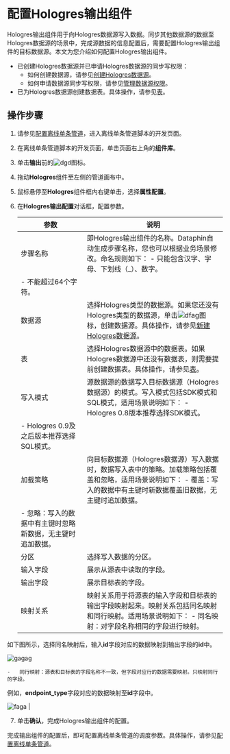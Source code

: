 # 配置Hologres输出组件

Hologres输出组件用于向Hologres数据源写入数据。同步其他数据源的数据至Hologres数据源的场景中，完成源数据的信息配置后，需要配置Hologres输出组件的目标数据源。本文为您介绍如何配置Hologres输出组件。

-   已创建Hologres数据源并已申请Hologres数据源的同步写权限：
    -   如何创建数据源，请参见[创建Hologres数据源]()。
    -   如何申请数据源同步写权限，请参见[管理数据源权限]()。
-   已为Hologres数据源创建数据表。具体操作，请参见[表](/cn.zh-CN/连接开发工具/HoloWeb/连接管理/表.md)。

## 操作步骤

1.  请参见[配置离线单条管道](/cn.zh-CN/数据引入/数据集成/离线单条管道/配置离线单条管道.md)，进入离线单条管道脚本的开发页面。

2.  在离线单条管道脚本的开发页面，单击页面右上角的**组件库**。

3.  单击**输出**前的![dgd](https://help-static-aliyun-doc.aliyuncs.com/assets/img/zh-CN/3593819951/p80354.png)图标。

4.  拖动**Hologres**组件至左侧的管道画布中。

5.  鼠标悬停至**Hologres**组件框内右键单击，选择**属性配置**。

6.  在**Hologres输出配置**对话框，配置参数。

    |参数|说明|
    |--|--|
    |步骤名称|即Hologres输出组件的名称。Dataphin自动生成步骤名称，您也可以根据业务场景修改。命名规则如下：    -   只能包含汉字、字母、下划线（\_）、数字。
    -   不能超过64个字符。 |
    |数据源|选择Hologres类型的数据源。如果您还没有Hologres类型的数据源，单击![dfag](https://help-static-aliyun-doc.aliyuncs.com/assets/img/zh-CN/2193819951/p80969.png)图标，创建数据源。具体操作，请参见[新建Hologres数据源]()。 |
    |表|选择Hologres数据源中的数据表。如果Hologres数据源中还没有数据表，则需要提前创建数据表。具体操作，请参见[表](/cn.zh-CN/连接开发工具/HoloWeb/连接管理/表.md)。 |
    |写入模式|源数据源的数据写入目标数据源（Hologres数据源）的模式。写入模式包括SDK模式和SQL模式，适用场景说明如下：    -   Hologres 0.8版本推荐选择SDK模式。
    -   Hologres 0.9及之后版本推荐选择SQL模式。 |
    |加载策略|向目标数据源（Hologres数据源）写入数据时，数据写入表中的策略。加载策略包括覆盖和忽略，适用场景说明如下：    -   覆盖：写入的数据中有主键时新数据覆盖旧数据，无主键时追加数据。
    -   忽略：写入的数据中有主键时忽略新数据，无主键时追加数据。 |
    |分区|选择写入数据的分区。|
    |输入字段|展示从源表中读取的字段。|
    |输出字段|展示目标表的字段。|
    |映射关系|映射关系用于将源表的输入字段和目标表的输出字段映射起来。映射关系包括同名映射和同行映射。适用场景说明如下：    -   同名映射：对字段名称相同的字段进行映射。

如下图所示，选择同名映射后，输入**id**字段对应的数据映射到输出字段的**id**中。

![gagag](https://help-static-aliyun-doc.aliyuncs.com/assets/img/zh-CN/7079022261/p278674.png)

    -   同行映射：源表和目标表的字段名称不一致，但字段对应行的数据需要映射。只映射同行的字段。

例如，**endpoint\_type**字段对应的数据映射至**id**字段中。

![faga](https://help-static-aliyun-doc.aliyuncs.com/assets/img/zh-CN/7079022261/p278672.png) |

7.  单击**确认**，完成Hologres输出组件的配置。


完成输出组件的配置后，即可配置离线单条管道的调度参数。具体操作，请参见[配置离线单条管道]()。

